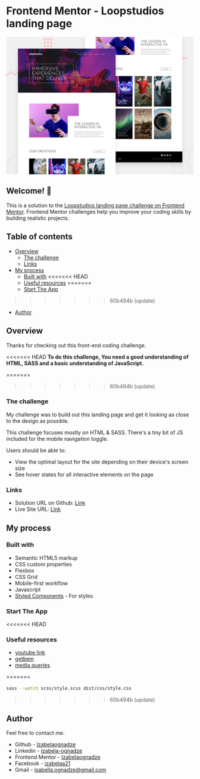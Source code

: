 # Frontend Mentor - Loopstudios landing page

![Design preview for the Loopstudios landing page coding challenge](./design/desktop-preview.jpg)

## Welcome! 👋

This is a solution to the [Loopstudios landing page challenge on Frontend Mentor](https://www.frontendmentor.io/challenges/loopstudios-landing-page-N88J5Onjw). Frontend Mentor challenges help you improve your coding skills by building realistic projects.

## Table of contents

- [Overview](#overview)
  - [The challenge](#the-challenge)
  - [Links](#links)
- [My process](#my-process)
  - [Built with](#built-with)
<<<<<<< HEAD
  - [Useful resources](#useful-resources)
=======
  - [Start The App](#start-the-app)
>>>>>>> 60b494b (update)
- [Author](#author)

## Overview

Thanks for checking out this front-end coding challenge.

<<<<<<< HEAD
**To do this challenge, You need a good understanding of HTML, SASS and a basic understanding of JavaScript.**

=======
>>>>>>> 60b494b (update)
### The challenge

My challenge was to build out this landing page and get it looking as close to the design as possible.

This challenge focuses mostly on HTML & SASS. There's a tiny bit of JS included for the mobile navigation toggle.

Users should be able to:

- View the optimal layout for the site depending on their device's screen size
- See hover states for all interactive elements on the page

### Links

- Solution URL on Github: [Link](https://github.com/Izabelaognadze/loopstudios-landing-page-main)
- Live Site URL: [Link](https://izabelaognadze.github.io/loopstudios-landing-page-main/)

## My process

### Built with

- Semantic HTML5 markup
- CSS custom properties
- Flexbox
- CSS Grid
- Mobile-first workflow
- Javascript
- [Styled Components](https://styled-components.com/) - For styles

### Start The App

<<<<<<< HEAD
### Useful resources

- [youtube link](https://www.youtube.com/watch?v=gCi47hi6oAw&list=LL&index=8) 
- [getbem](https://getbem.com/) 
- [media queries](https://dev.to/paul_duvall/sass-and-media-queries-hb2#:~:text=Sass%20and%20media%20queries%20With%20Sass%2C%20it%20is,particular%20rule%20is%20located%20in%20the%20same%20place) 

=======
```bash
sass --watch scss/style.scss dist/css/style.css
```
>>>>>>> 60b494b (update)

## Author

Feel free to contact me.

- Github - [Izabelaognadze](https://github.com/Izabelaognadze)
- Linkedin - [izabela-ognadze](https://www.linkedin.com/in/izabela-ognadze/)
- Frontend Mentor - [Izabelaognadze](https://www.frontendmentor.io/profile/Izabelaognadze)
- Facebook - [izabelaa21](https://www.facebook.com/izabelaa21)
- Gmail - [isabella.ognadze@gmail.com](mailto:isabella.ognadze@gmail.com)
